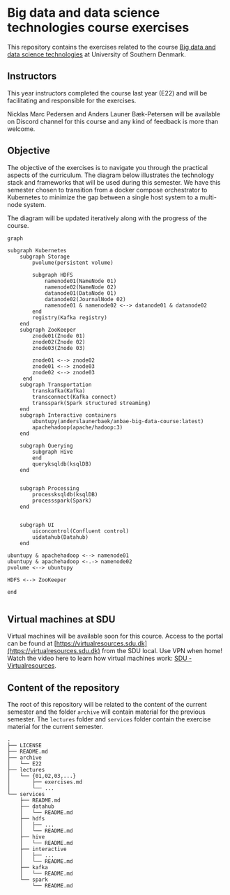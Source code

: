 # Big data and data science technologies course exercises
This repository contains the exercises related to the course [Big data and data science technologies](https://odin.sdu.dk/sitecore/index.php?a=fagbesk&id=81974&lang=en) at University of Southern Denmark.

## Instructors
This year instructors completed the course last year (E22) and will be facilitating and responsible for the exercises.  

Nicklas Marc Pedersen and Anders Launer Bæk-Petersen will be available on Discord channel for this course and any kind of feedback is more than welcome.

## Objective

The objective of the exercises is to navigate you through the practical aspects of the curriculum. The diagram below illustrates the technology stack and frameworks that will be used during this semester. 
We have this semester chosen to transition from a docker compose orchestrator to Kubernetes to minimize the gap between a single host system to a multi-node system. 

The diagram will be updated iteratively along with the progress of the course.


```mermaid
graph

subgraph Kubernetes
    subgraph Storage 
        pvolume(persistent volume)
    
        subgraph HDFS
            namenode01(NameNode 01)
            namenode02(NameNode 02)
            datanode01(DataNode 01)
            datanode02(JournalNode 02)
            namenode01 & namenode02 <--> datanode01 & datanode02
        end
        registry(Kafka registry)
    end
    subgraph ZooKeeper
        znode01(Znode 01)
        znode02(Znode 02)
        znode03(Znode 03)

        znode01 <--> znode02 
        znode01 <--> znode03 
        znode02 <--> znode03
     end
    subgraph Transportation
        transkafka(Kafka)
        transconnect(Kafka connect)
        transspark(Spark structured streaming)
    end
    subgraph Interactive containers
        ubuntupy(anderslaunerbaek/anbae-big-data-course:latest)
        apachehadoop(apache/hadoop:3)
    end
    
    subgraph Querying
        subgraph Hive
        end
        queryksqldb(ksqlDB)
    end
    
    
    subgraph Processing
        processksqldb(ksqlDB)
        processspark(Spark)
    end


    subgraph UI
        uiconcontrol(Confluent control)
        uidatahub(Datahub)
    end

ubuntupy & apachehadoop <--> namenode01
ubuntupy & apachehadoop <-.-> namenode02
pvolume <--> ubuntupy

HDFS <--> ZooKeeper

end


```

## Virtual machines at SDU
Virtual machines will be available soon for this cource. 
Access to the portal can be found at [https://virtualresources.sdu.dk](https://virtualresources.sdu.dk) from the SDU local. Use VPN when home! 
Watch the video here to learn how virtual machines work: [SDU - Virtualresources](https://www.youtube.com/watch?v=iKM6P7nRzqI&feature=youtu.be).

## Content of the repository
The root of this repository will be related to the content of the current semester and the folder `archive` will contain material for the previous semester. The `lectures` folder and `services` folder contain the exercise material for the current semester. 

```
.
├── LICENSE
├── README.md
├── archive
│   └── E22
├── lectures
│   └── {01,02,03,...}
│       ├── exercises.md
│       └── ...
└── services
    ├── README.md
    ├── datahub
    │   └── README.md
    ├── hdfs
    │   ├── ... 
    │   └── README.md
    ├── hive
    │   └── README.md
    ├── interactive
    │   ├── ...
    │   └── README.md
    ├── kafka
    │   └── README.md
    └── spark
        └── README.md
```
